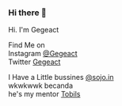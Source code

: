 ### Hi there 👋
Hi. I'm Gegeact

Find Me on <br>
Instagram [@Gegeact](https://www.instagram.com/gegeact) <br>
Twitter [Gegeact](https://Twitter.com/gegeact)

I Have a Little bussines [@sojo.in](https://Instagram.com/Sojo.in) <br>
wkwkwwk becanda <br>
he's my mentor [Tobils](https://Github.com/Tobils)
